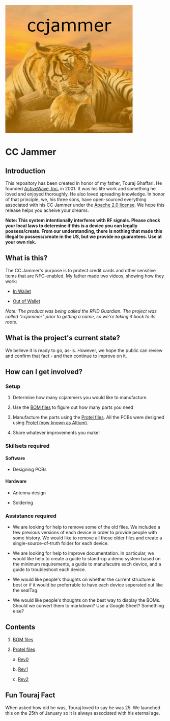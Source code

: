 ![TigeRFID](_assets/tigerfid.jpg)
# CC Jammer

## Introduction

This repository has been created in honor of my father, Touraj Ghaffari. He founded [ActiveWave, Inc.](http://www.activewaveinc.com/) in 2001. It was his life work and something he loved and enjoyed thoroughly. He also loved spreading knowledge. In honor of that principle, we, his three sons, have open-sourced everything associated with his CC Jammer under the [Apache 2.0 license](license). We hope this release helps you acheive your dreams.

**Note: This system intentionally interferes with RF signals. Please check your local laws to determine if this is a device you can legally possess/create. From our understanding, there is nothing that made this illegal to possess/create in the US, but we provide no guarantees. Use at your own risk.**

## What is this?

The CC Jammer's purpose is to protect credit cards and other sensitive items that are NFC-enabled. My father made two videos, showing how they work:

* [In Wallet](https://www.youtube.com/watch?v=5VIWjBv9iFk)

* [Out of Wallet](https://www.youtube.com/watch?v=TXtZF7adKfY)

_Note: The product was being called the RFID Guardian. The project was called "ccjammer" prior to getting a name, so we're taking it back to its roots._

## What is the project's current state?

We believe it is ready to go, as-is. However, we hope the public can review and confirm that fact - and then continue to improve on it.

## How can I get involved?

### Setup

1. Determine how many ccjammers you would like to manufacture.

2. Use the [BOM files](bom-files) to figure out how many parts you need

3. Manufacture the parts using the [Protel files](protel-files). All the PCBs were designed using [Protel (now known as Altium)](http://www.altium.com/).

4. Share whatever improvements you make!

### Skillsets required

#### Software

* Designing PCBs

#### Hardware

* Antenna design

* Soldering

### Assistance required

* We are looking for help to remove some of the old files. We included a few previous versions of each device in order to provide people with some history. We would like to remove all those older files and create a single-source-of-truth folder for each device.

* We are looking for help to improve documentation. In particular, we would like help to create a guide to stand-up a demo system based on the minimum requirements, a guide to manufacutre each device, and a guide to troubleshoot each device.

* We would like people's thoughts on whether the current structure is best or if it would be preferrable to have each device seperated out like the sealTag.

* We would like people's thoughts on the best way to display the BOMs. Should we convert them to markdown? Use a Google Sheet? Something else?

## Contents

1. [BOM files](bom-files)

2. [Protel files](protel-files)

    a. [Rev0](protel-files/rev0)

    b. [Rev1](protel-files/rev1)

    c. [Rev2](protel-files/rev2)

## Fun Touraj Fact

When asked how old he was, Touraj loved to say he was 25. We launched this on the 25th of January so it is always associated with his eternal age.
